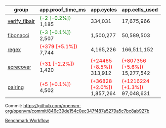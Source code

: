 | group | app.proof_time_ms | app.cycles | app.cells_used | leaf.proof_time_ms | leaf.cycles | leaf.cells_used |
| -- | -- | -- | -- | -- | -- | -- |
| [verify_fibair](https://github.com/openvm-org/openvm/blob/benchmark-results/benchmarks-pr/1691/verify_fibair-846c39de154c0ec347f487a5279a5c7bc8ab927b.md) |<span style='color: green'>(-2 [-0.2%])</span> 1,185 |  334,031 |  17,675,966 |- | - | - |
| [fibonacci](https://github.com/openvm-org/openvm/blob/benchmark-results/benchmarks-pr/1691/fibonacci-846c39de154c0ec347f487a5279a5c7bc8ab927b.md) |<span style='color: green'>(-3 [-0.1%])</span> 2,507 |  1,500,277 |  50,589,503 |- | - | - |
| [regex](https://github.com/openvm-org/openvm/blob/benchmark-results/benchmarks-pr/1691/regex-846c39de154c0ec347f487a5279a5c7bc8ab927b.md) |<span style='color: red'>(+379 [+5.1%])</span> 7,744 |  4,165,226 |  166,511,152 |- | - | - |
| [ecrecover](https://github.com/openvm-org/openvm/blob/benchmark-results/benchmarks-pr/1691/ecrecover-846c39de154c0ec347f487a5279a5c7bc8ab927b.md) |<span style='color: red'>(+31 [+2.2%])</span> 1,420 | <span style='color: red'>(+24465 [+8.5%])</span> 313,912 | <span style='color: red'>(+807356 [+5.6%])</span> 15,277,542 |- | - | - |
| [pairing](https://github.com/openvm-org/openvm/blob/benchmark-results/benchmarks-pr/1691/pairing-846c39de154c0ec347f487a5279a5c7bc8ab927b.md) |<span style='color: red'>(+5 [+0.1%])</span> 4,502 | <span style='color: red'>(+36828 [+2.0%])</span> 1,857,264 | <span style='color: red'>(+1216224 [+1.3%])</span> 97,048,631 |- | - | - |


Commit: https://github.com/openvm-org/openvm/commit/846c39de154c0ec347f487a5279a5c7bc8ab927b

[Benchmark Workflow](https://github.com/openvm-org/openvm/actions/runs/15383072612)
